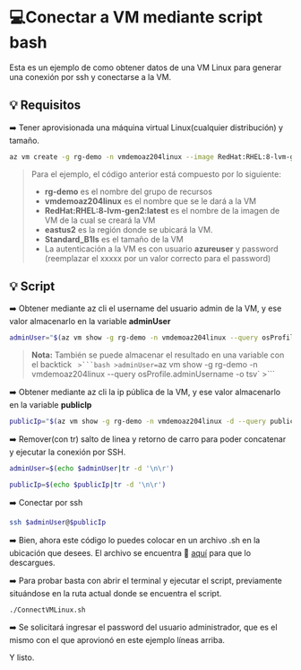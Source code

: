 # :computer:Conectar a VM mediante script bash

Esta es un ejemplo de como obtener datos de una VM Linux para generar una conexión por ssh y conectarse a la VM.

## :bulb: Requisitos

  :arrow_right: Tener aprovisionada una máquina virtual Linux(cualquier distribución) y tamaño.

  ```bash
  az vm create -g rg-demo -n vmdemoaz204linux --image RedHat:RHEL:8-lvm-gen2:latest -l eastus2 --size Standard_B1ls --public-ip-sku Basic --authentication-type password --admin-username azureuser --admin-password xxxxxxxxx
  ```
   > Para el ejemplo, el código anterior está compuesto por lo siguiente:
   >* **rg-demo** es el nombre del grupo de recursos
   >* **vmdemoaz204linux** es el nombre que se le dará a la VM
   >* **RedHat:RHEL:8-lvm-gen2:latest** es el nombre de la imagen de VM de la cual se creará la VM
   >* **eastus2** es la región donde se ubicará la VM. 
   >* **Standard_B1ls** es el tamaño de la VM
   >* La autenticación a la VM es con usuario **azureuser** y password (reemplazar el xxxxx por un valor correcto para el password)
   

## :bulb: Script

  :arrow_right: Obtener mediante az cli el username del usuario admin de la VM, y ese valor almacenarlo en la variable **adminUser**
  ```bash
  adminUser="$(az vm show -g rg-demo -n vmdemoaz204linux --query osProfile.adminUsername -o tsv)"
  ```
> **Nota:** También se puede almacenar el resultado en una variable con el backtick `
    >```bash
    >adminUser=`az vm show -g rg-demo -n vmdemoaz204linux --query osProfile.adminUsername -o tsv`
    >```

  :arrow_right: Obtener mediante az cli la ip pública de la VM, y ese valor almacenarlo en la variable **publicIp**
  ```bash
  publicIp="$(az vm show -g rg-demo -n vmdemoaz204linux -d --query publicIps -o tsv)"
  ```

  :arrow_right: Remover(con tr) salto de linea y retorno de carro para poder concatenar y ejecutar la conexión por SSH.
  ```bash
  adminUser=$(echo $adminUser|tr -d '\n\r')
  ```
  ```bash
  publicIp=$(echo $publicIp|tr -d '\n\r')
  ```

  :arrow_right: Conectar por ssh
   ```bash
  ssh $adminUser@$publicIp
  ```

   :arrow_right: Bien, ahora este código lo puedes colocar en un archivo .sh en la ubicación que desees. El archivo se encuentra :link: [aquí](https://github.com/jatuncarc/Azure/blob/master/Certificacion/AZ-204/PoC/vm/src/ConnectVMLinux.sh) para que lo descargues.

   :arrow_right: Para probar basta con abrir el terminal y ejecutar el script, previamente situándose en la ruta actual donde se encuentra el script.

  ```
  ./ConnectVMLinux.sh
  ```

  :arrow_right: Se solicitará ingresar el password del usuario administrador, que es el mismo con el que aprovionó en este ejemplo líneas arriba.

  Y listo.